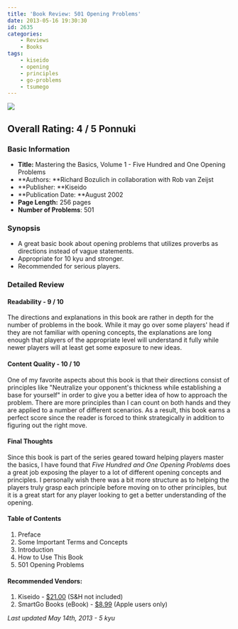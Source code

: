 ```yaml
---
title: 'Book Review: 501 Opening Problems'
date: 2013-05-16 19:30:30
id: 2635
categories:
	- Reviews
	- Books
tags:
	- kiseido
	- opening
	- principles
	- go-problems
	- tsumego
---
```


![](/images/2013/04/mtb1cover.jpg)

## Overall Rating: 4 / 5 Ponnuki

### Basic Information

*   **Title:** Mastering the Basics, Volume 1 - Five Hundred and One Opening Problems
*   **Authors: **Richard Bozulich in collaboration with Rob van Zeijst
*   **Publisher: **Kiseido
*   **Publication Date: **August 2002
*   **Page Length:** 256 pages
*   **Number of Problems**: 501

### Synopsis

*   A great basic book about opening problems that utilizes proverbs as directions instead of vague statements.
*   Appropriate for 10 kyu and stronger.
*   Recommended for serious players.
<!--more-->

### Detailed Review

#### Readability - 9 / 10

The directions and explanations in this book are rather in depth for the number of problems in the book. While it may go over some players' head if they are not familiar with opening concepts, the explanations are long enough that players of the appropriate level will understand it fully while newer players will at least get some exposure to new ideas.

#### Content Quality - 10 / 10

One of my favorite aspects about this book is that their directions consist of principles like "Neutralize your opponent's thickness while establishing a base for yourself" in order to give you a better idea of how to approach the problem. There are more principles than I can count on both hands and they are applied to a number of different scenarios. As a result, this book earns a perfect score since the reader is forced to think strategically in addition to figuring out the right move.

#### Final Thoughts

Since this book is part of the series geared toward helping players master the basics, I have found that _Five Hundred and One Opening Problems_ does a great job exposing the player to a lot of different opening concepts and principles. I personally wish there was a bit more structure as to helping the players truly grasp each principle before moving on to other principles, but it is a great start for any player looking to get a better understanding of the opening.

#### Table of Contents

1.  Preface
2.  Some Important Terms and Concepts
3.  Introduction
4.  How to Use This Book
5.  501 Opening Problems

#### Recommended Vendors:

1.  Kiseido - [$21.00](http://www.kiseido.com/go_books.htm "Kiseido Order Form") (S&amp;H not included)
2.  SmartGo Books (eBook) - [$8.99](http://www.smartgo.com/booksbycategory.htm) (Apple users only)

_Last updated May 14th, 2013 - 5 kyu_